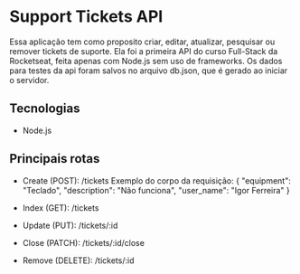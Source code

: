 # Support Tickets API

Essa aplicação tem como proposito criar, editar, atualizar, pesquisar ou remover tickets de suporte. Ela foi a primeira API do curso Full-Stack da Rocketseat, feita apenas com Node.js sem uso de frameworks. Os dados para testes da api foram salvos no arquivo db.json, que é gerado ao iniciar o servidor.

## Tecnologias

- Node.js

## Principais rotas

- Create (POST): /tickets
  Exemplo do corpo da requisição:
  {
  	"equipment": "Teclado",
  	"description": "Não funciona",
  	"user_name": "Igor Ferreira"
  }
  
- Index (GET): /tickets
- Update (PUT): /tickets/:id
- Close (PATCH): /tickets/:id/close
- Remove (DELETE): /tickets/:id

